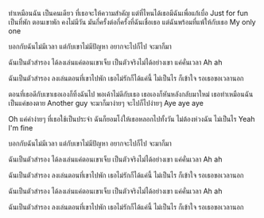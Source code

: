 ทำเหมือนฉัน เป็นคนเดียว ที่เธอจะให้ความสำคัญ
แต่ที่ไหนได้เธอมีฉันเพื่อแก้เบื่อ Just for fun
เป็นที่พัก ตอนเขาพัก คงไม่มีวัน
มันกี่ครั้งต่อกี่ครั้งที่ฉันเชื่อเธอ
แต่ฉันพร้อมที่แพ้ให้กับเธอ My only one

บอกกับฉันไม่มีเวลา
แต่กับเขาไม่มีปัญหา
อยากจะไปก็ไป จะมาก็มา

ฉันเป็นตัวสำรอง ได้ลงเล่นแค่ตอนเขาเจ็บ
เป็นตัวจริงไม่ได้อย่างเขา
แค่คั่นเวลา Ah ah

ฉันเป็นตัวสำรอง ลงเล่นตอนที่เขาไปพัก
เธอไม่รักก็ได้แค่นี้
ไม่เป็นไร ก็เข้าใจ
รอเธอขอเวลานอก

ตอนที่เธอดีกับเขาเธอเองก็ทิ้งฉันไป
พอเค้าไม่ดีกับเธอ เธอเองก็หันหลังกลับมาใหม่
เธอทำเหมือนฉันเป็นแค่ของตาย Another guy
จะมาก็มาง่ายๆ จะไปก็ไปง่ายๆ Aye aye aye

Oh แค่คำง่ายๆ ที่เธอใช้เป็นประจำ
ฉันก็ยอมโง่ให้เธอหลอกไปทั้งวัน
ไม่ต้องห่วงฉัน ไม่เป็นไร Yeah I'm fine

บอกกับฉันไม่มีเวลา
แต่กับเขาไม่มีปัญหา
อยากจะไปก็ไป จะมาก็มา

ฉันเป็นตัวสำรอง ได้ลงเล่นแค่ตอนเขาเจ็บ
เป็นตัวจริงไม่ได้อย่างเขา
แค่คั่นเวลา Ah ah

ฉันเป็นตัวสำรอง ลงเล่นตอนที่เขาไปพัก
เธอไม่รักก็ได้แค่นี้
ไม่เป็นไร ก็เข้าใจ
รอเธอขอเวลานอก

ฉันเป็นตัวสำรอง ได้ลงเล่นแค่ตอนเขาเจ็บ
เป็นตัวจริงไม่ได้อย่างเขา
แค่คั่นเวลา Ah ah

ฉันเป็นตัวสำรอง ลงเล่นตอนที่เขาไปพัก
เธอไม่รักก็ได้แค่นี้
ไม่เป็นไร ก็เข้าใจ
รอเธอขอเวลานอก
